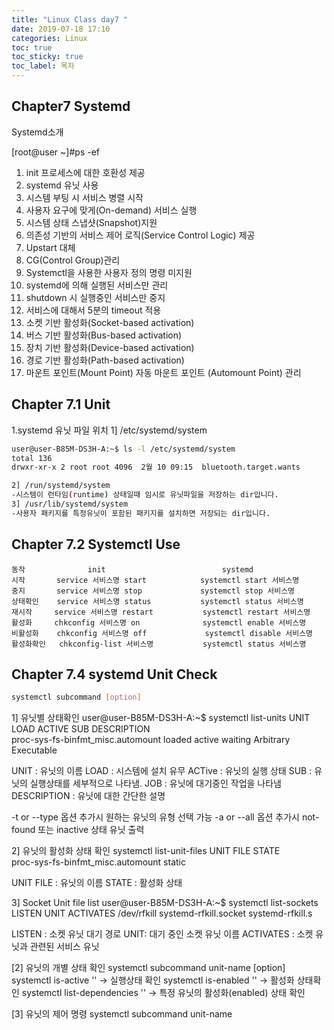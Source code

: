 ```yaml
---
title: "Linux Class day7 "
date: 2019-07-18 17:10
categories: Linux
toc: true
toc_sticky: true
toc_label: 목차 
---
```


## Chapter7 Systemd 


Systemd소개

[root@user ~]#ps -ef
1. init 프로세스에 대한 호환성 제공
2. systemd 유닛 사용
3. 시스템 부팅 시 서비스 병렬 시작
4. 사용자 요구에 맞게(On-demand) 서비스 실행
5. 시스템 상태 스냅샷(Snapshot)지원
6. 의존성 기반의 서비스 제어 로직(Service Control Logic) 제공
7. Upstart 대체 
8. CG(Control Group)관리
9. Systemctl을 사용한 사용자 정의 명령 미지원
10. systemd에 의해 실행된 서비스만 관리
11. shutdown 시 실행중인 서비스만 중지
12. 서비스에 대해서 5분의 timeout 적용
13. 소켓 기반 활성화(Socket-based activation)
14. 버스 기반 활성화(Bus-based activation)
15. 장치 기반 활성화(Device-based activation)
16. 경로 기반 활성화(Path-based activation)
17. 마운트 포인트(Mount Point) 자동 마운트 포인트 (Automount Point) 관리

## Chapter 7.1 Unit


1.systemd 유닛 파일 위치
1] /etc/systemd/system
```bash
user@user-B85M-DS3H-A:~$ ls -l /etc/systemd/system
total 136
drwxr-xr-x 2 root root 4096  2월 10 09:15  bluetooth.target.wants
```

```bash
2] /run/systemd/system
-시스템이 런타임(runtime) 상태일때 임시로 유닛파일을 저장하는 dir입니다.
3] /usr/lib/systemd/system
-사용자 패키지를 특정유닛이 포함된 패키지를 설치하면 저장되는 dir입니다.
```

## Chapter 7.2 Systemctl Use

```class
동작              init                          systemd
시작       service 서비스명 start            systemctl start 서비스명
중지       service 서비스명 stop             systemctl stop 서비스명
상태확인    service 서비스명 status           systemctl status 서비스명
재시작     service 서비스명 restart           systemctl restart 서비스명
활성화     chkconfig 서비스명 on              systemctl enable 서비스명
비활성화    chkconfig 서비스명 off             systemctl disable 서비스명
활성화확인   chkconfig-list 서비스명           systemctl status 서비스명
```

## Chapter 7.4 systemd Unit Check

```bash
systemctl subcommand [option]
```

1] 유닛별 상태확인
user@user-B85M-DS3H-A:~$ systemctl list-units
UNIT                          LOAD   ACTIVE SUB       DESCRIPTION              
proc-sys-fs-binfmt_misc.automount loaded active waiting   Arbitrary Executable 

UNIT : 유닛의 이름
LOAD : 시스템에 설치 유무
ACTive : 유닛의 실행 상태
SUB : 유닛의 실행상태를 세부적으로 나타냄.
JOB : 유닛에 대기중인 작업을 나타냄
DESCRIPTION : 유닛에 대한 간단한 설명

-t or --type 옵션 추가시 원하는 유닛의 유형 선택 가능
-a or --all 옵션 추가시 not-found 또는 inactive 상태 유닛 출력

2] 유닛의 활성화 상태 확인
systemctl list-unit-files 
UNIT FILE                                  STATE          
proc-sys-fs-binfmt_misc.automount          static         

UNIT FILE : 유닛의 이름
STATE : 활성화 상태

3] Socket Unit file list
user@user-B85M-DS3H-A:~$ systemctl list-sockets 
LISTEN                          UNIT                            ACTIVATES
/dev/rfkill                     systemd-rfkill.socket           systemd-rfkill.s

LISTEN : 소켓 유닛 대기 경로
UNIT: 대기 중인 소켓 유닛 이름
ACTIVATES : 소켓 유닛과 관련된 서비스 유닛

[2] 유닛의 개별 상태 확인
systemctl subcommand unit-name [option]
systemctl is-active '' ->  실행상태 확인
systemctl is-enabled '' -> 활성화 상태확인
systemctl list-dependencies '' -> 특정 유닛의 활성화(enabled) 상태 확인


[3] 유닛의 제어 명령
systemctl subcommand unit-name
```
